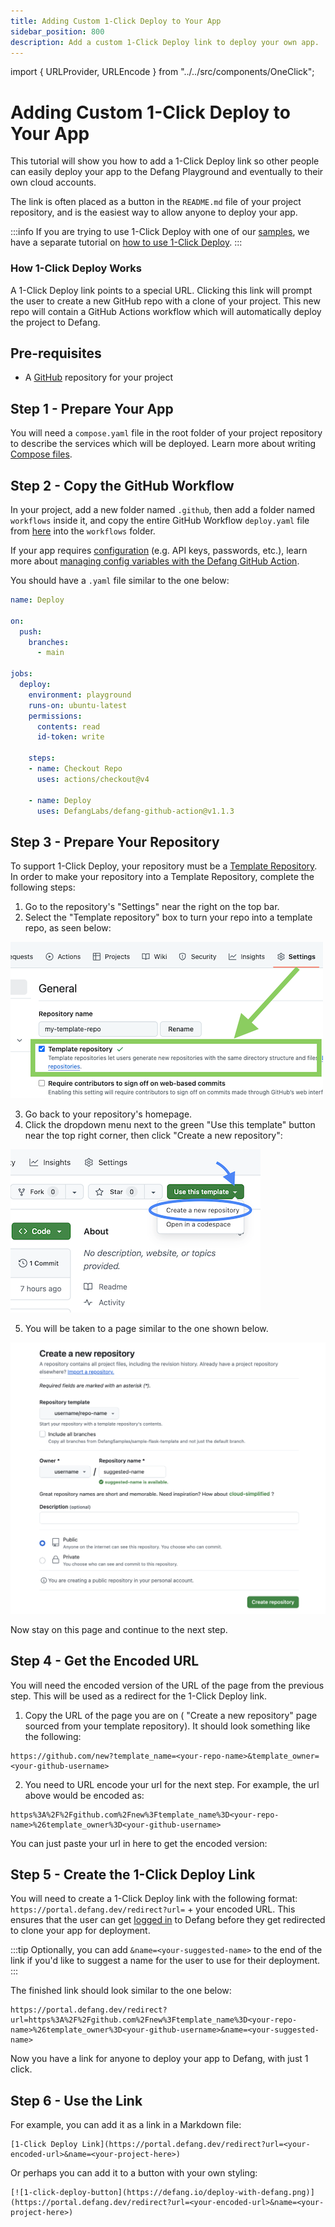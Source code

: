 ```yaml
---
title: Adding Custom 1-Click Deploy to Your App
sidebar_position: 800
description: Add a custom 1-Click Deploy link to deploy your own app. 
---
```


import { URLProvider, URLEncode } from "../../src/components/OneClick";

<URLProvider>

# Adding Custom 1-Click Deploy to Your App

This tutorial will show you how to add a 1-Click Deploy link so other people can easily deploy your app to the Defang Playground and eventually to their own cloud accounts.

The link is often placed as a button in the `README.md` file of your project repository, and is the easiest way to allow anyone to deploy your app. 

:::info
If you are trying to use 1-Click Deploy with one of our [samples](https://defang.io/samples/), we have a separate tutorial on [how to use 1-Click Deploy](/docs/tutorials/using-one-click-deploy). 
:::

### How 1-Click Deploy Works
A 1-Click Deploy link points to a special URL. Clicking this link will prompt the user to create a new GitHub repo with a clone of your project. This new repo will contain a GitHub Actions workflow which will automatically deploy the project to Defang. 

## Pre-requisites

- A [GitHub](https://github.com/) repository for your project

## Step 1 - Prepare Your App

You will need a `compose.yaml` file in the root folder of your project repository to describe the services which will be deployed. Learn more about writing [Compose files](/docs/concepts/compose#example-of-a-compose-file).

## Step 2 - Copy the GitHub Workflow
 
In your project, add a new folder named `.github`, then add a folder named `workflows` inside it, and copy the entire GitHub Workflow `deploy.yaml` file from [here](https://github.com/DefangLabs/samples/blob/main/starter-sample/.github/workflows/deploy.yaml) into the `workflows` folder. 
 
If your app requires [configuration](/docs/concepts/configuration) (e.g. API keys, passwords, etc.), learn more about [managing config variables with the Defang GitHub Action](https://github.com/DefangLabs/defang-github-action?tab=readme-ov-file#managing-config-values). 

You should have a `.yaml` file similar to the one below:
```yaml
name: Deploy

on:
  push:
    branches:
      - main

jobs:
  deploy:
    environment: playground
    runs-on: ubuntu-latest
    permissions:
      contents: read
      id-token: write

    steps:
    - name: Checkout Repo
      uses: actions/checkout@v4

    - name: Deploy
      uses: DefangLabs/defang-github-action@v1.1.3
```

## Step 3 - Prepare Your Repository

To support 1-Click Deploy, your repository must be a [Template Repository](https://docs.github.com/en/repositories/creating-and-managing-repositories/creating-a-repository-from-a-template). In order to make your repository into a Template Repository, complete the following steps:
1. Go to the repository's "Settings" near the right on the top bar. 
2. Select the "Template repository" box to turn your repo into a template repo, as seen below:

![select-template-repo-box](/img/custom-one-click-tutorial/select-template-repo-box.png)

3. Go back to your repository's homepage.
4. Click the dropdown menu next to the green "Use this template" button near the top right corner, then click "Create a new repository":

![use-this-template](/img/custom-one-click-tutorial/use-this-template.png)

5. You will be taken to a page similar to the one shown below.

![create-repo](/img/custom-one-click-tutorial/create-repo.png)

Now stay on this page and continue to the next step.

## Step 4 - Get the Encoded URL

You will need the encoded version of the URL of the page from the previous step. This will be used as a redirect for the 1-Click Deploy link. 

1. Copy the URL of the page you are on ( "Create a new repository" page sourced from your template repository). It should look something like the following:
```
https://github.com/new?template_name=<your-repo-name>&template_owner=<your-github-username>
```
2. You need to URL encode your url for the next step. For example, the url above would be encoded as:

```
https%3A%2F%2Fgithub.com%2Fnew%3Ftemplate_name%3D<your-repo-name>%26template_owner%3D<your-github-username>
```

You can just paste your url in here to get the encoded version:

<URLEncode />

## Step 5 - Create the 1-Click Deploy Link

You will need to create a 1-Click Deploy link with the following format: `https://portal.defang.dev/redirect?url=` + your encoded URL. This ensures that the user can get [logged in](/docs/concepts/authentication/) to Defang before they get redirected to clone your app for deployment. 

:::tip
Optionally, you can add `&name=<your-suggested-name>` to the end of the link if you'd like to suggest a name for the user to use for their deployment.
:::

The finished link should look similar to the one below:
```
https://portal.defang.dev/redirect?url=https%3A%2F%2Fgithub.com%2Fnew%3Ftemplate_name%3D<your-repo-name>%26template_owner%3D<your-github-username>&name=<your-suggested-name>
```

Now you have a link for anyone to deploy your app to Defang, with just 1 click. 

## Step 6 - Use the Link
For example, you can add it as a link in a Markdown file:
```
[1-Click Deploy Link](https://portal.defang.dev/redirect?url=<your-encoded-url>&name=<your-project-here>)
```
Or perhaps you can add it to a button with your own styling:
```
[![1-click-deploy-button](https://defang.io/deploy-with-defang.png)](https://portal.defang.dev/redirect?url=<your-encoded-url>&name=<your-project-here>)
```

</URLProvider>